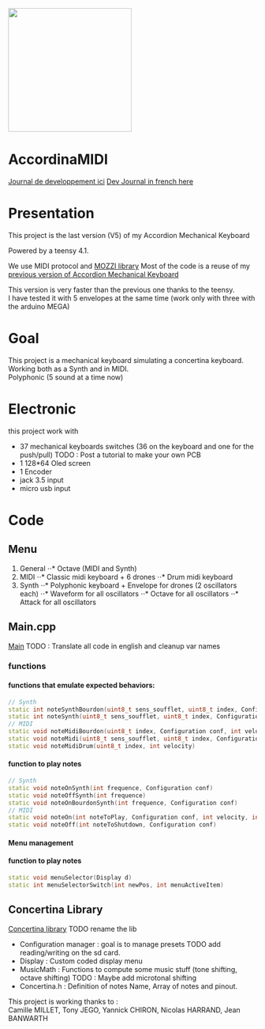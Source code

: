 <img src="https://user-images.githubusercontent.com/7162775/191379148-af449447-4c98-4340-b313-ac48eb72af3b.png"  width="250">


# AccordinaMIDI
[Journal de developpement ici](https://github.com/PierreBanwarth/MIDI-Accordina/blob/main/journal.md)
[Dev Journal in french here](https://github.com/PierreBanwarth/MIDI-Accordina/blob/main/journal.md)

# Presentation

This project is the last version (V5) of my Accordion Mechanical Keyboard 

Powered by a teensy 4.1.  

We use MIDI protocol and [MOZZI library](https://sensorium.github.io/Mozzi/learn/output/)
Most of the code is a reuse of my [previous version of Accordion Mechanical Keyboard](https://github.com/PierreBanwarth/MIDI-Melodica)

This version is very faster than the previous one thanks to the teensy.  
I have tested it with 5 envelopes at the same time (work only with three with the arduino MEGA)  

# Goal

This project is a mechanical keyboard simulating a concertina keyboard.  
Working both as a Synth and in MIDI.  
Polyphonic (5 sound at a time now)  

# Electronic  

this project work with
 - 37 mechanical keyboards switches (36 on the keyboard and one for the push/pull) TODO : Post a tutorial to make your own PCB
 - 1 128*64 Oled screen 
 - 1 Encoder 
 - jack 3.5 input
 - micro usb input

# Code 
## Menu

1. General
⋅⋅* Octave (MIDI and Synth)
1. MIDI
⋅⋅* Classic midi keyboard + 6 drones
⋅⋅* Drum midi keyboard
2. Synth
⋅⋅* Polyphonic keyboard + Envelope for drones (2 oscillators each)
⋅⋅* Waveform for all oscillators
⋅⋅* Octave for all oscillators
⋅⋅* Attack for all oscillators



## Main.cpp
[Main](https://github.com/PierreBanwarth/MIDI-Accordina/blob/main/src/main.cpp)
TODO : Translate all code in english and cleanup var names

### functions
#### functions that emulate expected behaviors:   
```c++
// Synth
static int noteSynthBourdon(uint8_t sens_soufflet, uint8_t index, Configuration conf)
static int noteSynth(uint8_t sens_soufflet, uint8_t index, Configuration conf)
// MIDI
static void noteMidiBourdon(uint8_t index, Configuration conf, int velocity)
static void noteMidi(uint8_t sens_soufflet, uint8_t index, Configuration conf, int velocity)
static void noteMidiDrum(uint8_t index, int velocity)
```
#### function to play notes 
```c++
// Synth
static void noteOnSynth(int frequence, Configuration conf)
static void noteOffSynth(int frequence)
static void noteOnBourdonSynth(int frequence, Configuration conf)
// MIDI
static void noteOn(int noteToPlay, Configuration conf, int velocity, int index)
static void noteOff(int noteToShutdown, Configuration conf)
```
#### Menu management

#### function to play notes
```c++
static void menuSelector(Display d)
static int menuSelectorSwitch(int newPos, int menuActiveItem)
```

## Concertina Library
[Concertina library](https://github.com/PierreBanwarth/MIDI-Accordina/tree/main/include/concertina_lib) TODO rename the lib

 - Configuration manager : goal is to manage presets TODO add reading/writing on the sd card.
 - Display : Custom coded display menu
 - MusicMath : Functions to compute some music stuff (tone shifting, octave shifting) TODO : Maybe add microtonal shifting
 - Concertina.h : Definition of notes Name, Array of notes and pinout.
 



This project is working thanks to :  
Camille MILLET, Tony JEGO, Yannick CHIRON, Nicolas HARRAND, Jean BANWARTH
